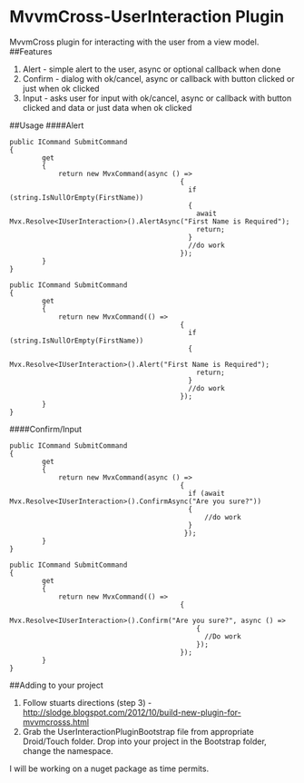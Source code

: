 MvvmCross-UserInteraction Plugin
================================

MvvmCross plugin for interacting with the user from a view model. 
##Features
1. Alert - simple alert to the user, async or optional callback when done
2. Confirm - dialog with ok/cancel, async or callback with button clicked or just when ok clicked
3. Input - asks user for input with ok/cancel, async or callback with button clicked and data or just data when ok clicked

##Usage
####Alert
```
public ICommand SubmitCommand
{
		get
		{
			return new MvxCommand(async () =>
					                      {
					                        if (string.IsNullOrEmpty(FirstName)) 
					                        {
					                          await Mvx.Resolve<IUserInteraction>().AlertAsync("First Name is Required");
					                          return;
					                        }
					                        //do work
					                      });
		}
}

public ICommand SubmitCommand
{
		get
		{
			return new MvxCommand(() =>
					                      {
					                        if (string.IsNullOrEmpty(FirstName)) 
					                        {
					                          Mvx.Resolve<IUserInteraction>().Alert("First Name is Required");
					                          return;
					                        }
					                        //do work
					                      });
		}
}
```

####Confirm/Input
```
public ICommand SubmitCommand
{
		get
		{
			return new MvxCommand(async () =>
					                      {
					                        if (await Mvx.Resolve<IUserInteraction>().ConfirmAsync("Are you sure?"))
					                        {
					                        	//do work
					                        }
					                       });
		}
}

public ICommand SubmitCommand
{
		get
		{
			return new MvxCommand(() =>
					                      {
					                        Mvx.Resolve<IUserInteraction>().Confirm("Are you sure?", async () => 
					                          {
					                            //Do work
					                          });
					                      });
		}
}
```

##Adding to your project
1. Follow stuarts directions (step 3) - http://slodge.blogspot.com/2012/10/build-new-plugin-for-mvvmcrosss.html
2. Grab the UserInteractionPluginBootstrap file from appropriate Droid/Touch folder. Drop into your project in the Bootstrap folder, change the namespace.

I will be working on a nuget package as time permits.
